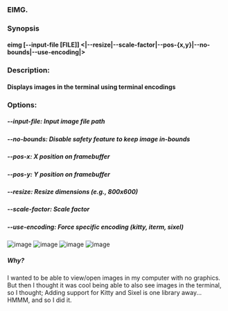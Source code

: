 ### EIMG.

###  Synopsis
####    eimg [--input-file [FILE]] <|--resize|--scale-factor|--pos-{x,y}|--no-bounds|--use-encoding|>
###  Description:
####    Displays images in the terminal using terminal encodings
###  Options:
#####    --input-file: Input image file path
#####    --no-bounds: Disable safety feature to keep image in-bounds
#####    --pos-x: X position on framebuffer
#####    --pos-y: Y position on framebuffer
#####    --resize: Resize dimensions (e.g., 800x600)
#####    --scale-factor: Scale factor
#####    --use-encoding: Force specific encoding (kitty, iterm, sixel)


![image](https://github.com/user-attachments/assets/a42a3c5a-5aea-485b-86b1-798d5f787033)
![image](https://github.com/user-attachments/assets/de198f76-edff-4dd0-8d4e-5f86c3fdaf93)
![image](https://github.com/user-attachments/assets/70a29922-7d08-441e-a4f4-620177ad72e2)
![image](https://github.com/user-attachments/assets/1b53fe97-177f-4941-a160-eff1867d2364)


##### Why?
I wanted to be able to view/open images in my computer with no graphics. But then I thought it was cool being able to also see images in the terminal, so I thought; Adding support for Kitty and Sixel is one library away... HMMM, and so I did it.

